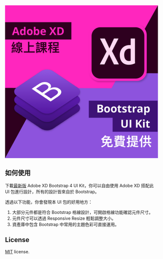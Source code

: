 

![](XD-ad-bs4-3.png)

## 如何使用

下載[最新版](https://github.com/hexschool/Bootstrap_Adobe_XD_ui_kit/archive/master.zip) Adobe XD Bootstrap 4 UI Kit，你可以自由使用 Adobe XD 搭配此 UI 包進行設計，所有的設計皆來自於 Bootstrap。

透過以下功能，你會發現本 UI 包的好用地方：
1. 大部分元件都是符合 Bootstrap 格線設計，可開啟格線功能確認元件尺寸。
2. 元件尺寸可以透過 Responsive Resize 輕鬆調整大小。
3. 資產庫中包含 Bootstrap 中常用的主題色彩可直接運用。

## License

[MIT](LICENSE.txt) license.